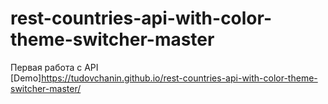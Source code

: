 # rest-countries-api-with-color-theme-switcher-master  
Первая работа с API   
[Demo]https://tudovchanin.github.io/rest-countries-api-with-color-theme-switcher-master/
